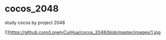 # cocos_2048
study cocos by project 2048


![]https://github.com/LonelyCuiHua/cocos_2048/blob/master/images/1.jpg
